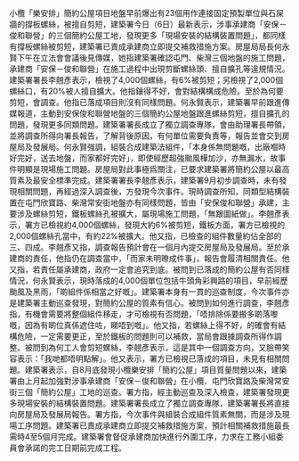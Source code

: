 小欖「樂安排」簡約公屋項目地盤早前爆出有23個用作連接固定預製單位與石屎牆的撐板螺絲，被擅自剪短，建築署今日（6日）最新表示，涉事承建商「安保－俊和聯營」的三個簡約公屋工地，發現更多「現場安裝的結構裝置問題」，都同樣有撐板螺絲被剪短，建築署已責成承建商立即提交補救措施方案。房屋局局長何永賢下午在立法會會議後見傳媒，她指建築署確認屯門、柴灣三個地盤的施工問題，承建商「安保－俊和聯營」在施工過程中出現剪斷螺絲頭、擅自擴孔等違規情況。建築署署長李翹彥表示，檢視了4,000個螺絲，有6%被剪短；另檢視了2,000個螺絲口，有20%被人擅自擴大。他指鑲得不好，會對結構構成危險。至於為何要剪短，會調查。他指已落成項目則沒有同樣問題。何永賢表示，建築署早前跟進傳媒報道，主動到安保俊和聯營地盤的三個簡約公屋地盤跟進螺絲剪短，擅自擴孔的問題，發現更多同類問題。建築署署長成立了獨立調查專隊，會由助理署長帶領，並將調查所得向署長報告，了解背後原因，有何單位需要負責等，報告並會交到房屋局及發展局。何永賢強調，組裝合成建築法組件，「本身係無問題嘅，出廠嗰時好完好，送去地盤，而家都好完好」，即使經歷超強颱風樺加沙，亦無漏水，故事件明顯是現場施工問題。房屋局對此事極爲關注，已要求建築署將簡約公屋以最高質素及最安全標準完成。建築署署長李翹彥表示，建築署9月初步調查時，未有發現相關問題，再經過深入調查後，方發現今次事件。現時調查所知，同類型結構裝置在屯門欣寶路、柴灣常安街地盤亦有同樣問題，皆由「安保俊和聯營」承建，主要涉及螺絲剪短，鐵板螺絲孔被擴大，屬現場施工問題，「無跟圖紙做」。李翹彥表示，署方已檢視約4,000個螺絲，發現大約6%被剪短，鐵板方面，署方已檢視的2,000個螺絲孔當中，有約22%被擴大。他又指，已檢查的組件數量約佔全部的三、四成。李翹彥又指，調查報告預計會在一個月內提交房屋局及發展局。至於承建商的責任，他指仍在調查當中，「而家未明暸成件事」，報告會履清相關責任。他又指，若責任屬承建商，政府一定會追究到底。被問到已落成的簡約公屋有否同樣情況，何永賢表示，現時落成的4,000個單位包括牛頭角彩興路的項目，早前經歷颱風及黑雨，「啲組件係相當之好嘅」。建築署本身有一貫的巡查制度，今次事件亦是建築署主動巡查發現，對簡約公屋的質素有信心。被問到如何進行調查，李翹彥指，有機會需要將整個組件移走，才可檢視有否問題，「唔排除係要搬多啲落嚟嘅，因為有啲位真係遮住咗，睇唔到嘅」。他又指，若螺絲上得不好，的確會有結構危險，一定需要更正，至於鐵板的問題則可以補救，當局會跟據調查所得作調整。被問到為何工人會剪短螺絲，李翹彥表示，這是其中一個調查方向，又臉帶笑容表示：「我哋都唔明點解」。他又表示，署方已檢視已落成的項目，未見有相關問題。建築署表示，自8月底發現小欖樂安排「簡約公屋」項目質量問題以來，建築署由上月起加強對涉事承建商「安保－俊和聯營」在小欖、屯門欣寶路及柴灣常安街三個「簡約公屋」工地的巡查。署方指，經主動巡查及深入檢查，建築署發現更多現場安裝的結構裝置問題。建築署署長成立了獨立調查專隊，建築署署長將直接向房屋局及發展局報告。署方指，今次事件與組裝合成組件質素無關，而是涉及現場工序問題。建築署已責成承建商立即提交補救措施方案，預計相關補救措施最長需時4至5個月完成。建築署會督促承建商加快進行外圍工序，力求在工務小組委員會承諾的完工日期前完成工程。